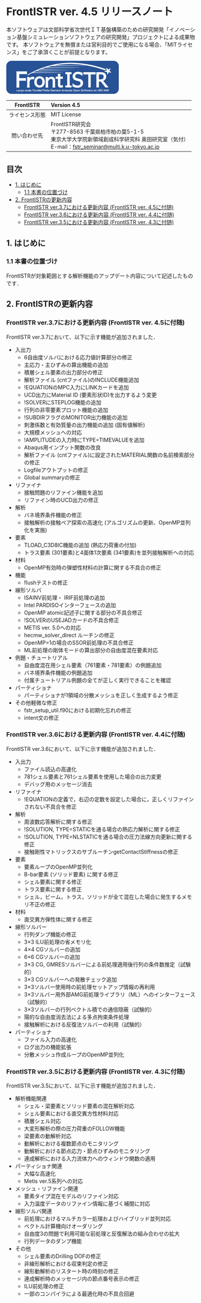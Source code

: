 # FrontISTR ver. 4.5 リリースノート
<!-- this is a comment. -->

<!-- 文部科学省次世代ＩＴ基盤構築のための研究開発
「イノベーション基盤シミュレーションソフトウェアの研究開発」-->

本ソフトウェアは文部科学省次世代ＩＴ基盤構築のための研究開発「イノベーション基盤シミュレーションソフトウェアの研究開発」プロジェクトによる成果物です。
本ソフトウェアを無償または営利目的でご使用になる場合、「MITライセンス」をご了承頂くことが前提となります。

<img src="./image/FrontISTR_logo.png" width="300px">

| FrontISTR | Version 4.5 |
|:---------:|:------------|
| ライセンス形態 | MIT License |
| 問い合わせ先   | FrontISTR研究会<br> 〒277-8563 千葉県柏市柏の葉5-1-5<br> 東京大学大学院新領域創成科学研究科 奥田研究室（気付）<br> E-mail：fstr_seminar@multi.k.u-tokyo.ac.jp |

## 目次

* [1. はじめに](#section1)
    - [1.1 本書の位置づけ](#section1.1)
* [2. FrontISTRの更新内容](#section2)
    - [FrontISTR ver.3.7における更新内容 (FrontISTR ver. 4.5に付随)](#update3.7)
    - [FrontISTR ver.3.6における更新内容 (FrontISTR ver. 4.4に付随)](#update3.6)
    - [FrontISTR ver.3.5における更新内容 (FrontISTR ver. 4.3に付随)](#update3.5)

<a id="section1"></a>
## 1. はじめに
<a id="section1.1"></a>
### 1.1 本書の位置づけ

FrontISTRが対象範囲とする解析機能のアップデート内容について記述したものです．

<a id="section2"></a>
## 2. FrontISTRの更新内容
<a id="update3.7"></a>
### FrontISTR ver.3.7における更新内容 (FrontISTR ver. 4.5に付随)

FrontISTR ver.3.7において、以下に示す機能が追加されました．

* 入出力
    - 6自由度ソルバにおける応力値計算部分の修正
    - 主応力・主ひずみの算出機能の追加
    - 積層シェル要素の出力部分の修正
    - 解析ファイル (cntファイル)のINCLUDE機能追加
    - !EQUATIONのMPC入力にLINKカードを追加
    - UCD出力にMaterial ID (要素形状ID)を出力するよう変更
    - !SOLVERにSTEPLOG機能の追加
    - 行列の非零要素プロット機能の追加
    - !SUBDIRフラグのMONITOR出力機能の追加
    - 刺激係数と有効質量の出力機能の追加 (固有値解析)
    - 大規模メッシュへの対応
    - !AMPLITUDEの入力時にTYPE=TIMEVALUEを追加
    - Abaqus用インプット関数の改良
    - 解析ファイル (cntファイル)に設定されたMATERIAL関数の名前検索部分の修正
    - Logfileアウトプットの修正
    - Global summaryの修正
* リファイナ
    - 接触問題のリファイン機能を追加
    - リファイン時のUCD出力の修正
* 解析
    - バネ境界条件機能の修正
    - 接触解析の接触ペア探索の高速化 (アルゴリズムの更新、OpenMP並列化を実施)
* 要素
    - TLOAD_C3D8IC機能の追加 (熱応力荷重の付加)
    - トラス要素 (301要素)と4面体1次要素 (341要素)を並列接触解析への対応
* 材料
    - OpenMP有効時の弾塑性材料の計算に関する不具合の修正
* 機能
    - flushテストの修正
* 線形ソルバ
    - ISAINV前処理・ IRIF前処理の追加
    - Intel PARDISOインターフェースの追加
    - OpenMP atomic記述子に関する部分の不具合修正
    - !SOLVERのUSEJADカードの不具合修正
    - METIS ver. 5.0への対応
    - hecmw_solver_direct ルーチンの修正
    - OpenMP=1の場合のSSOR前処理の不具合修正
    - ML前処理の剛体モードの算出部分の自由度混在要素対応
* 例題・チュートリアル
    - 自由度混在用シェル要素（761要素・781要素）の例題追加
    - バネ境界条件機能の例題追加
    - 付属チュートリアル例題の全てが正しく実行できることを確認
* パーティショナ
    - パーティショナが1領域の分散メッシュを正しく生成するよう修正
* その他軽微な修正
    - fstr_setup_util.f90における初期化忘れの修正
    - intent文の修正

<a id="update3.6"></a>
### FrontISTR ver.3.6における更新内容 (FrontISTR ver. 4.4に付随)

FrontISTR ver.3.6において、以下に示す機能が追加されました．

* 入出力
    - ファイル読込の高速化
    - 781シェル要素と761シェル要素を使用した場合の出力変更
    - デバッグ用のメッセージ消去
* リファイナ
    - !EQUATIONの定義で，右辺の定数を設定した場合に，正しくリファインされない不具合を修正
* 解析
    - 周波数応答解析に関する修正
    - !SOLUTION, TYPE=STATICを通る場合の熱応力解析に関する修正
    - !SOLUTION, TYPE=NLSTATICを通る場合の圧力法線方向更新に関する修正
    - 接触剛性マトリックスのサブルーチンgetContactStiffnessの修正
* 要素
    - 要素ループのOpenMP並列化
    - B-bar要素 (ソリッド要素) に関する修正
    - シェル要素に関する修正
    - トラス要素に関する修正
    - シェル，ビーム，トラス，ソリッドが全て混在した場合に発生するメモリ不正の修正
* 材料
    - 直交異方弾性体に関する修正
* 線形ソルバー
    - 行列ダンプ機能の修正
    - 3×3 ILU前処理の省メモリ化
    - 4×4 CGソルバーの追加
    - 6×6 CGソルバーの追加
    - 3×3 CG, GMRESソルバーによる前処理適用後行列の条件数推定（試験的）
    - 3×3 CGソルバーへの発散チェック追加
    - 3×3ソルバー使用時の前処理セットアップ情報の再利用
    - 3×3ソルバー用外部AMG前処理ライブラリ（ML）へのインターフェース（試験的）
    - 3×3ソルバーの行列ベクトル積での通信隠蔽（試験的）
    - 陽的な自由度消去法による多点拘束条件処理
    - 接触解析における反復法ソルバーの利用（試験的）
* パーティショナ
    - ファイル入力の高速化
    - ログ出力の機能拡張
    - 分散メッシュ作成ループのOpenMP並列化

<a id="update3.5"></a>
### FrontISTR ver.3.5における更新内容 (FrontISTR ver. 4.3に付随)

FrontISTR ver.3.5において、以下に示す機能が追加されました．

* 解析機能関連
    - シェル・梁要素とソリッド要素の混在解析対応
    - シェル要素における直交異方性材料対応
    - 積層シェル対応
    - 大変形解析の際の圧力荷重のFOLLOW機能
    - 梁要素の動解析対応
    - 動解析における複数節点のモニタリング
    - 動解析における節点応力・節点ひずみのモニタリング
    - 連成解析における入力流体力へのウィンドウ関数の適用
* パーティショナ関連
    - 大幅な高速化
    - Metis ver.5系列への対応
* メッシュ・リファイン関連
    - 要素タイプ混在モデルのリファイン対応
    - 入力温度データのリファイン情報に基づく補間に対応
* 線形ソルバ関連
    - 前処理におけるマルチカラー処理およびハイブリッド並列対応
    - ベクトル計算機向けオーダリング
    - 自由度3の問題で利用可能な前処理と反復解法の組み合わせの拡大
    - 行列データのダンプ機能
* その他
    - シェル要素のDrilling DOFの修正
    - 非線形解析における収束判定の修正
    - 線形動解析のリスタート時の時刻の修正
    - 連成解析時のメッセージ内の節点番号表示の修正
    - ILU前処理の修正
    - 一部のコンパイラによる最適化時の不具合回避








